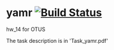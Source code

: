 # yamr  [![Build Status](https://travis-ci.org/znseday/yamr.svg?branch=master)](https://travis-ci.org/znseday/yamr)
hw_14 for OTUS

The task description is in 'Task_yamr.pdf'
